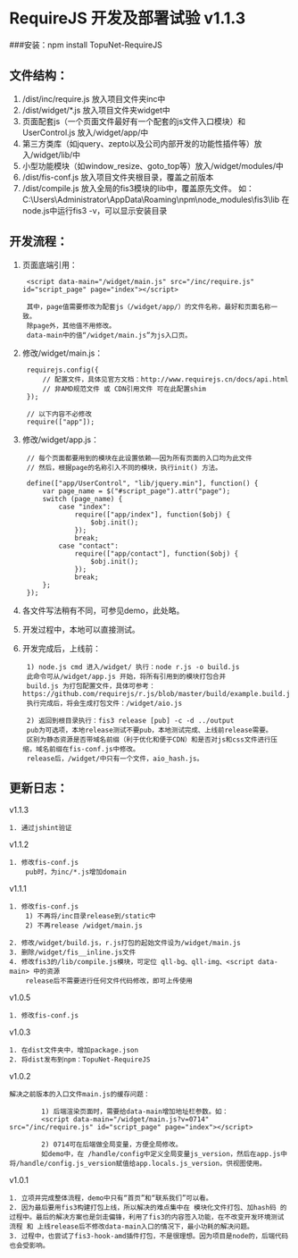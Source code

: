 # RequireJS 开发及部署试验 v1.1.3
###安装：npm install TopuNet-RequireJS

文件结构：
-------------
1. /dist/inc/require.js 放入项目文件夹inc中
2. /dist/widget/*.js 放入项目文件夹widget中
3. 页面配套js（一个页面文件最好有一个配套的js文件入口模块）和 UserControl.js 放入/widget/app/中
4. 第三方类库（如jquery、zepto以及公司内部开发的功能性插件等）放入/widget/lib/中
5. 小型功能模块（如window_resize、goto_top等）放入/widget/modules/中
6. /dist/fis-conf.js 放入项目文件夹根目录，覆盖之前版本
7. /dist/compile.js 放入全局的fis3模块的lib中，覆盖原先文件。
	如：C:\Users\Administrator\AppData\Roaming\npm\node_modules\fis3\lib
	在node.js中运行fis3 -v，可以显示安装目录

开发流程：
-------------

1. 页面底端引用：

		<script data-main="/widget/main.js" src="/inc/require.js" id="script_page" page="index"></script>

		其中，page值需要修改为配套js（/widget/app/）的文件名称，最好和页面名称一致。
		除page外，其他值不用修改。
		data-main中的值“/widget/main.js”为js入口页。


2. 修改/widget/main.js：
    
	    requirejs.config({
	        // 配置文件，具体见官方文档：http://www.requirejs.cn/docs/api.html
	        // 非AMD规范文件 或 CDN引用文件 可在此配置shim
	    });

    	// 以下内容不必修改
    	require(["app"]);

3. 修改/widget/app.js：

	    // 每个页面都要用到的模块在此设置依赖——因为所有页面的入口均为此文件
	    // 然后，根据page的名称引入不同的模块，执行init() 方法。

	    define(["app/UserControl", "lib/jquery.min"], function() {
	        var page_name = $("#script_page").attr("page");
	        switch (page_name) {
	            case "index":
	                require(["app/index"], function($obj) {
	                    $obj.init();
	                });
	                break;
	            case "contact":
	                require(["app/contact"], function($obj) {
	                    $obj.init();
	                });
	                break;
	        };
	    });

4. 各文件写法稍有不同，可参见demo，此处略。

5. 开发过程中，本地可以直接测试。

6. 开发完成后，上线前：

		1) node.js cmd 进入/widget/ 执行：node r.js -o build.js
		此命令可从/widget/app.js 开始，将所有引用到的模块打包合并
		build.js 为打包配置文件，具体可参考：https://github.com/requirejs/r.js/blob/master/build/example.build.js
		执行完成后，将会生成打包文件：/widget/aio.js

    	2) 返回到根目录执行：fis3 release [pub] -c -d ../output
        pub为可选项，本地release测试不要pub，本地测试完成、上线前release需要。
        区别为静态资源是否带域名前缀（利于优化和便于CDN）和是否对js和css文件进行压缩，域名前缀在fis-conf.js中修改。
        release后，/widget/中只有一个文件，aio_hash.js。


更新日志：
-------------
v1.1.3

    1. 通过jshint验证
    
v1.1.2

    1. 修改fis-conf.js
    	pub时，为inc/*.js增加domain
    
v1.1.1

    1. 修改fis-conf.js
    	1) 不再将/inc目录release到/static中
    	2) 不再release /widget/main.js

    2. 修改/widget/build.js，r.js打包的起始文件设为/widget/main.js
    3. 删除/widget/fis__inline.js文件
    4. 修改fis3的/lib/compile.js模块，可定位 qll-bg、qll-img、<script data-main> 中的资源
    	release后不需要进行任何文件代码修改，即可上传使用

v1.0.5

    1. 修改fis-conf.js

v1.0.3

    1. 在dist文件夹中，增加package.json
    2. 将dist发布到npm：TopuNet-RequireJS

v1.0.2

    解决之前版本的入口文件main.js的缓存问题：

    		1) 后端渲染页面时，需要给data-main增加地址栏参数。如：
    		<script data-main="/widget/main.js?v=0714" src="/inc/require.js" id="script_page" page="index"></script>

    		2) 0714可在后端做全局变量，方便全局修改。
    		如demo中，在 /handle/config中定义全局变量js_version，然后在app.js中将/handle/config.js_version赋值给app.locals.js_version，供视图使用。

v1.0.1

    1. 立项并完成整体流程，demo中只有“首页”和“联系我们”可以看。
    2. 因为最后要用fis3构建打包上线，所以解决的难点集中在 模块化文件打包、加hash码 的过程中。最后的解决方案也是剑走偏锋，利用了fis3的内容签入功能，在不改变开发环境测试流程 和 上线release后不修改data-main入口的情况下，最小功耗的解决问题。
    3. 过程中，也尝试了fis3-hook-amd插件打包，不是很理想。因为项目是node的，后端代码也会受影响。